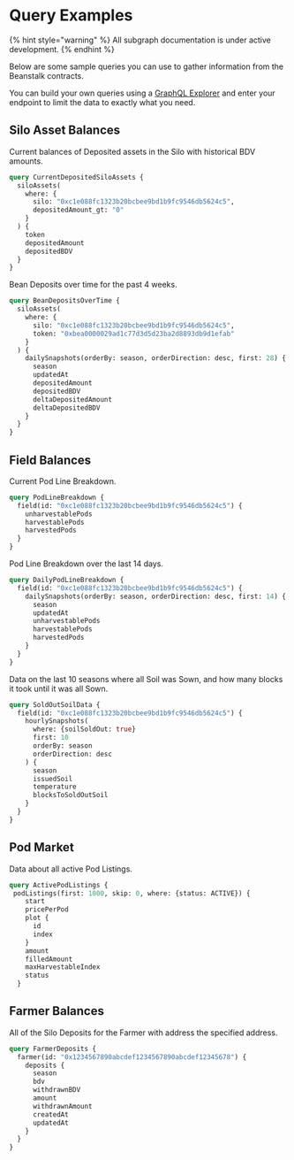 # Query Examples

{% hint style="warning" %}
All subgraph documentation is under active development.
{% endhint %}

Below are some sample queries you can use to gather information from the Beanstalk contracts.

You can build your own queries using a [GraphQL Explorer](https://graphiql-online.com/graphiql) and enter your endpoint to limit the data to exactly what you need.

## Silo Asset Balances

Current balances of Deposited assets in the Silo with historical BDV amounts.

```graphql
query CurrentDepositedSiloAssets {
  siloAssets(
    where: {
      silo: "0xc1e088fc1323b20bcbee9bd1b9fc9546db5624c5", 
      depositedAmount_gt: "0"
    }
  ) {
    token
    depositedAmount
    depositedBDV
  }
}
```

Bean Deposits over time for the past 4 weeks.

```graphql
query BeanDepositsOverTime {
  siloAssets(
    where: {
      silo: "0xc1e088fc1323b20bcbee9bd1b9fc9546db5624c5", 
      token: "0xbea0000029ad1c77d3d5d23ba2d8893db9d1efab"
    }
  ) {
    dailySnapshots(orderBy: season, orderDirection: desc, first: 28) {
      season
      updatedAt
      depositedAmount
      depositedBDV
      deltaDepositedAmount
      deltaDepositedBDV
    }
  }
}
```

## Field Balances

Current Pod Line Breakdown.

```graphql
query PodLineBreakdown {
  field(id: "0xc1e088fc1323b20bcbee9bd1b9fc9546db5624c5") {
    unharvestablePods
    harvestablePods
    harvestedPods
  }
}
```

Pod Line Breakdown over the last 14 days.

```graphql
query DailyPodLineBreakdown {
  field(id: "0xc1e088fc1323b20bcbee9bd1b9fc9546db5624c5") {
    dailySnapshots(orderBy: season, orderDirection: desc, first: 14) {
      season
      updatedAt
      unharvestablePods
      harvestablePods
      harvestedPods
    }
  }
}


```

Data on the last 10 seasons where all Soil was Sown, and how many blocks it took until it was all Sown.

```graphql
query SoldOutSoilData {
  field(id: "0xc1e088fc1323b20bcbee9bd1b9fc9546db5624c5") {
    hourlySnapshots(
      where: {soilSoldOut: true}
      first: 10
      orderBy: season
      orderDirection: desc
    ) {
      season
      issuedSoil
      temperature
      blocksToSoldOutSoil
    }
  }
}
```

## Pod Market

Data about all active Pod Listings.

```graphql
query ActivePodListings {
 podListings(first: 1000, skip: 0, where: {status: ACTIVE}) {
    start
    pricePerPod
    plot {
      id
      index
    }
    amount
    filledAmount
    maxHarvestableIndex
    status
  }
```

## Farmer Balances

All of the Silo Deposits for the Farmer with address the specified address.

```graphql
query FarmerDeposits {
  farmer(id: "0x1234567890abcdef1234567890abcdef12345678") {
    deposits {
      season
      bdv
      withdrawnBDV
      amount
      withdrawnAmount
      createdAt
      updatedAt
    }
  }
}
```
